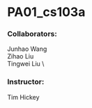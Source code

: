 # PA01_cs103a
### Collaborators:
Junhao Wang\
Zihao Liu \
Tingwei Liu \


### Instructor:
Tim Hickey 
